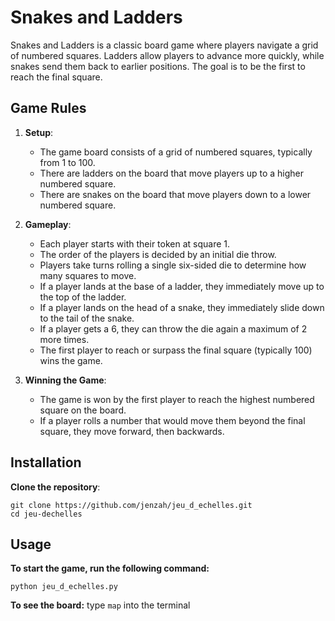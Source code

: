 # Snakes and Ladders

Snakes and Ladders is a classic board game where players navigate a grid of numbered squares.
Ladders allow players to advance more quickly, while snakes send them back to earlier positions. The goal is to be the first to reach the final square.


## Game Rules

1. **Setup**:
    - The game board consists of a grid of numbered squares, typically from 1 to 100.
    - There are ladders on the board that move players up to a higher numbered square.
    - There are snakes on the board that move players down to a lower numbered square.

2. **Gameplay**:
    - Each player starts with their token at square 1.
    - The order of the players is decided by an initial die throw.
    - Players take turns rolling a single six-sided die to determine how many squares to move.
    - If a player lands at the base of a ladder, they immediately move up to the top of the ladder.
    - If a player lands on the head of a snake, they immediately slide down to the tail of the snake.
    - If a player gets a 6, they can throw the die again a maximum of 2 more times.
    - The first player to reach or surpass the final square (typically 100) wins the game.

3. **Winning the Game**:
    - The game is won by the first player to reach the highest numbered square on the board.
    - If a player rolls a number that would move them beyond the final square, they move forward, then backwards.


## Installation

**Clone the repository**:
```
git clone https://github.com/jenzah/jeu_d_echelles.git
cd jeu-dechelles
```

## Usage

**To start the game, run the following command:**
```
python jeu_d_echelles.py
```

**To see the board:** type `map` into the terminal
